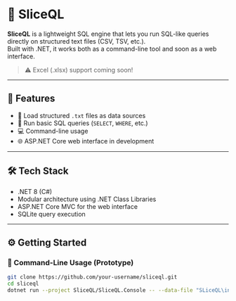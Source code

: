 # 🧩 SliceQL

**SliceQL** is a lightweight SQL engine that lets you run SQL-like queries directly on structured text files (CSV, TSV, etc.).  
Built with .NET, it works both as a command-line tool and soon as a web interface.

> ⚠️ Excel (.xlsx) support coming soon!

---

## 🚀 Features

- 📂 Load structured `.txt` files as data sources
- 🧠 Run basic SQL queries (`SELECT`, `WHERE`, etc.)
- 💻 Command-line usage
- 🌐 ASP.NET Core web interface in development

---

## 🛠️ Tech Stack

- .NET 8 (C#)
- Modular architecture using .NET Class Libraries
- ASP.NET Core MVC for the web interface
- SQLite query execution

---

## ⚙️ Getting Started

### 🔧 Command-Line Usage (Prototype)

```bash
git clone https://github.com/your-username/sliceql.git
cd sliceql
dotnet run --project SliceQL/SliceQL.Console -- --data-file "SLiceQL\inputs\tableName.txt" -s "SELECT * FROM tableName;"


